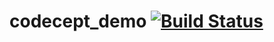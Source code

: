 # codecept_demo     [![Build Status](https://travis-ci.org/joelgrimberg/codecept_demo.svg?branch=master)](https://travis-ci.org/joelgrimberg/codecept_demo)
 

